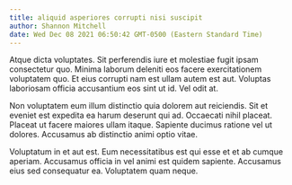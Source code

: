 ```yaml
---
title: aliquid asperiores corrupti nisi suscipit
author: Shannon Mitchell
date: Wed Dec 08 2021 06:50:42 GMT-0500 (Eastern Standard Time)
---
```

Atque dicta voluptates. Sit perferendis iure et molestiae fugit ipsam consectetur quo. Minima laborum deleniti eos facere exercitationem voluptatem quo. Et eius corrupti nam est ullam autem est aut. Voluptas laboriosam officia accusantium eos sint ut id. Vel odit at.

 Non voluptatem eum illum distinctio quia dolorem aut reiciendis. Sit et eveniet est expedita ea harum deserunt qui ad. Occaecati nihil placeat. Placeat ut facere maiores ullam itaque. Sapiente ducimus ratione vel ut dolores. Accusamus ab distinctio animi optio vitae.

 Voluptatum in et aut est. Eum necessitatibus est qui esse et et ab cumque aperiam. Accusamus officia in vel animi est quidem sapiente. Accusamus eius sed consequatur ea. Voluptatem quam neque.